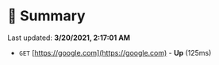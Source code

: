 # 📖 Summary
Last updated: **3/20/2021, 2:17:01 AM**

- `GET` [https://google.com](https://google.com) - **Up** (125ms)
